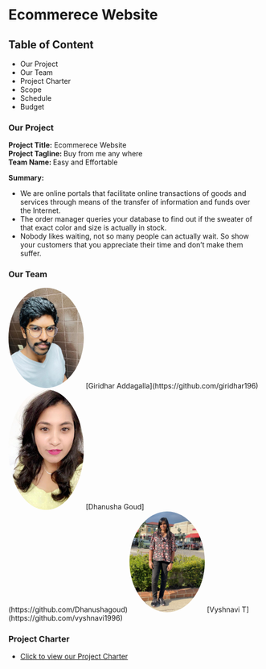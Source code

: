 # Ecommerece Website

## Table of Content
* Our Project
* Our Team
* Project Charter
* Scope
* Schedule
* Budget

### Our Project
   <strong>Project Title:</strong> Ecommerece Website<br>
   <strong>Project Tagline: </strong>Buy from me any where<br>
   <strong>Team Name: </strong>Easy and Effortable<br>
   
**Summary:**<br>
* We are online portals that facilitate online transactions of goods and services through means of the transfer of information and funds over the Internet. 
* The order manager queries your database to find out if the sweater of that exact color and size is actually in stock.
* Nobody likes waiting, not so many people can actually wait. So show your customers that you appreciate their time and don’t make them suffer.

### Our Team
<img src="./images/giridhar.jpeg" alt="giridhar image" width="150" style="border-radius:50%" />  
[Giridhar Addagalla](https://github.com/giridhar196)              
<img src="./images/dhanushag.jpeg" alt="dhanush image" width="150" style="border-radius:50%" />
[Dhanusha Goud](https://github.com/Dhanushagoud)
<img src="./images/vyshnavi.jpeg" alt="vyshnavi image" width="150" style="border-radius:50%" />               
[Vyshnavi T](https://github.com/vyshnavi1996)   

### Project Charter
* [Click to view our Project Charter](markdown/charter.md)
